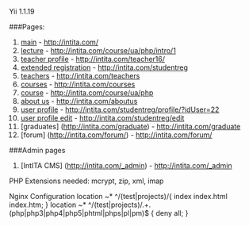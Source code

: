 Yii 1.1.19 <br/>

###Pages:
1. [main](http://intita.com/) - http://intita.com/ <br/>
2. [lecture](http://intita.com/course/ua/php/intro/1) - http://intita.com/course/ua/php/intro/1 <br/>
3. [teacher profile](http://intita.com/teacher16/) - http://intita.com/teacher16/ <br/>
4. [extended registration](http://intita.com/studentreg) - http://intita.com/studentreg<br/>
5. [teachers](http://intita.com/teachers) - http://intita.com/teachers <br/>
6. [courses](http://intita.com/courses) - http://intita.com/courses <br/>
7. [course](http://intita.com/course/ua/php) - http://intita.com/course/ua/php <br/>
8. [about us](http://intita.com/aboutus) - http://intita.com/aboutus  <br/>
9. [user profile](http://intita.com/studentreg/profile/?idUser=22) - http://intita.com/studentreg/profile/?idUser=22  <br/>
10. [user profile edit](http://intita.com/studentreg/edit) - http://intita.com/studentreg/edit  <br/>
11. [graduates] (http://intita.com/graduate) - http://intita.com/graduate <br />
12. [forum] (http://intita.com/forum/) - http://intita.com/forum/ <br />

###Admin pages
1. [IntITA CMS] (http://intita.com/_admin) - http://intita.com/_admin  <br/>

PHP Extensions needed: mcrypt, zip, xml, imap

Nginx Configuration
 location ~* ^/(test|projects)/{
             index index.html index.htm;
         }
         location ~* ^/(test|projects)/.+\.(php|php3|php4|php5|phtml|phps|pl|pm)$ {
             deny all;
         }
